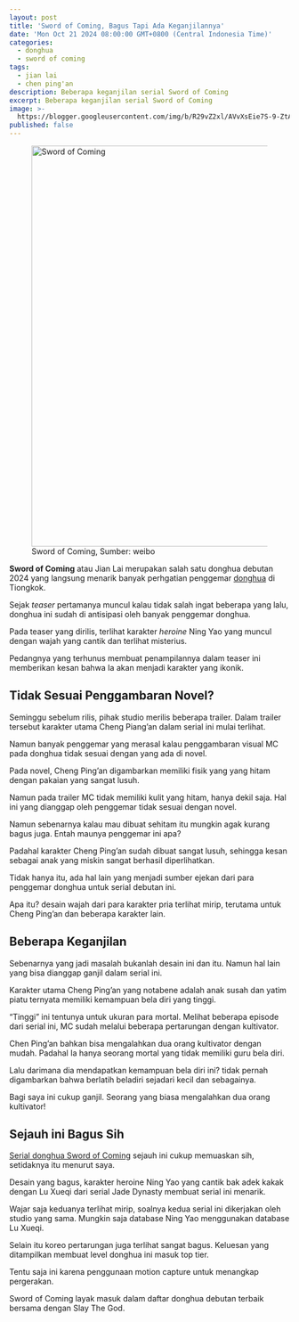```yaml
---
layout: post
title: 'Sword of Coming, Bagus Tapi Ada Keganjilannya'
date: 'Mon Oct 21 2024 08:00:00 GMT+0800 (Central Indonesia Time)'
categories:
  - donghua
  - sword of coming
tags:
  - jian lai
  - chen ping'an
description: Beberapa keganjilan serial Sword of Coming
excerpt: Beberapa keganjilan serial Sword of Coming
image: >-
  https://blogger.googleusercontent.com/img/b/R29vZ2xl/AVvXsEie7S-9-ZtAC9E_bBMIPGNpTULWhcDQ69zGNH0ZNLRS9bYIB-I7HUpUOs_hG9pvnXa3u7fdu2irTWSqec4v4foSI6R3mLWesgoUYeCF19lKn2r9RrLBSRi9515TjXcMPm8KIOdKdpEznNyM-waliiW0OOiESAK-2PDCgCaEfBPhbgH_IfBT8ZSdBiLkIZ8/h169-w300-rw/jian-lai.webp
published: false
---
```

<figure>
  <img alt="Sword of Coming" height="720" src="https://blogger.googleusercontent.com/img/b/R29vZ2xl/AVvXsEie7S-9-ZtAC9E_bBMIPGNpTULWhcDQ69zGNH0ZNLRS9bYIB-I7HUpUOs_hG9pvnXa3u7fdu2irTWSqec4v4foSI6R3mLWesgoUYeCF19lKn2r9RrLBSRi9515TjXcMPm8KIOdKdpEznNyM-waliiW0OOiESAK-2PDCgCaEfBPhbgH_IfBT8ZSdBiLkIZ8/s1600-rw/jian-lai.webp" width="1280" />
  <figcaption>Sword of Coming, Sumber: weibo</figcaption>
</figure>
<p><strong>Sword of Coming</strong> atau Jian Lai merupakan salah satu donghua debutan 2024 yang langsung menarik banyak perhgatian penggemar <a href="https://www.supnewz.com/search/label/donghua?max-results=10">donghua</a> di Tiongkok.</p>
<p>Sejak <em>teaser</em> pertamanya muncul kalau tidak salah ingat beberapa yang lalu, donghua ini sudah di antisipasi oleh banyak penggemar donghua.</p>
<p>Pada teaser yang dirilis, terlihat karakter <em>heroine</em> Ning Yao yang muncul dengan wajah yang cantik dan terlihat misterius.</p>
<p>Pedangnya yang terhunus membuat penampilannya dalam teaser ini memberikan kesan bahwa Ia akan menjadi karakter yang ikonik.</p>
<h2>Tidak Sesuai Penggambaran Novel?</h2>
<p>Seminggu sebelum rilis, pihak studio merilis beberapa trailer. Dalam trailer tersebut karakter utama Cheng Piang’an dalam serial ini mulai terlihat.</p>
<p>Namun banyak penggemar yang merasal kalau penggambaran visual MC pada donghua tidak sesuai dengan yang ada di novel.</p>
<p>Pada novel, Cheng Ping’an digambarkan memiliki fisik yang yang hitam dengan pakaian yang sangat lusuh.</p>
<p>Namun pada trailer MC tidak memiliki kulit yang hitam, hanya dekil saja. Hal ini yang dianggap oleh penggemar tidak sesuai dengan novel.</p>
<p>Namun sebenarnya kalau mau dibuat sehitam itu mungkin agak kurang bagus juga. Entah maunya penggemar ini apa?</p>
<p>Padahal karakter Cheng Ping’an sudah dibuat sangat lusuh, sehingga kesan sebagai anak yang miskin sangat berhasil diperlihatkan.</p>
<p>Tidak hanya itu, ada hal lain yang menjadi sumber ejekan dari para penggemar donghua untuk serial debutan ini.</p>
<p>Apa itu? desain wajah dari para karakter pria terlihat mirip, terutama untuk Cheng Ping’an dan beberapa karakter lain.</p>
<h2>Beberapa Keganjilan</h2>
<p>Sebenarnya yang jadi masalah bukanlah desain ini dan itu. Namun hal lain yang bisa dianggap ganjil dalam serial ini.</p>
<p>Karakter utama Cheng Ping’an yang notabene adalah anak susah dan yatim piatu ternyata memiliki kemampuan bela diri yang tinggi.</p>
<p>“Tinggi” ini tentunya untuk ukuran para mortal. Melihat beberapa episode dari serial ini, MC sudah melalui beberapa pertarungan dengan kultivator.</p>
<p>Chen Ping’an bahkan bisa mengalahkan dua orang kultivator dengan mudah. Padahal Ia hanya seorang mortal yang tidak memiliki guru bela diri.</p>
<p>Lalu darimana dia mendapatkan kemampuan bela diri ini? tidak pernah digambarkan bahwa berlatih beladiri sejadari kecil dan sebagainya.</p>
<p>Bagi saya ini cukup ganjil. Seorang yang biasa mengalahkan dua orang kultivator!</p>
<h2>Sejauh ini Bagus Sih</h2>
<p><a href="https://www.supnewz.com/2024/10/sword-of-coming-bagus-tapi-ganjil.html">Serial donghua Sword of Coming</a> sejauh ini cukup memuaskan sih, setidaknya itu menurut saya.</p>
<p>Desain yang bagus, karakter heroine Ning Yao yang cantik bak adek kakak dengan Lu Xueqi dari serial Jade Dynasty membuat serial ini menarik.</p>
<p>Wajar saja keduanya terlihat mirip, soalnya kedua serial ini dikerjakan oleh studio yang sama. Mungkin saja database Ning Yao menggunakan database Lu Xueqi.</p>
<p>Selain itu koreo pertarungan juga terlihat sangat bagus. Keluesan yang ditampilkan membuat level donghua ini masuk top tier.</p>
<p>Tentu saja ini karena penggunaan motion capture untuk menangkap pergerakan.</p>
<p>Sword of Coming layak masuk dalam daftar donghua debutan terbaik bersama dengan Slay The God.</p>
